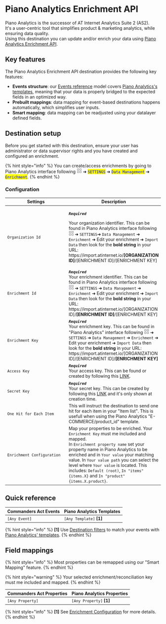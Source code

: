 # Piano Analytics Enrichment API

Piano Analytics is the successor of AT Internet Analytics Suite 2 (AS2).\
It's a user-centric tool that simplifies product & marketing analytics, while ensuring data quality.\
Using this destination you can update and/or enrich your data using [Piano Analytics Enrichment API](https://support.piano.io/hc/en-us/articles/4465975814290-Enrichments).

## Key features

The Piano Analytics Enrichment API destination provides the following key features:

* **Events structure**: our [Events reference](https://community.commandersact.com/platform-x/developers/tracking/events-reference) model covers [Piano Analytics's templates](https://support.piano.io/hc/en-us/articles/4465975814290-Enrichments#Creation), meaning that your data is properly bridged to the expected fields in an optimized way.
* **Prebuilt mappings**: data mapping for event-based destinations happens automatically, which simplifies user inputs.
* **Smart mapping**: data mapping can be readjusted using your datalayer defined fields.&#x20;

## Destination setup

Before you get started with this destination, ensure your user has administrator or data supervisor rights and you have created and configured an enrichment.

{% hint style="info" %}
You can create/access enrichments by going to Piano Analytics interface following ![](<../../../../.gitbook/assets/1 (3).png>) ➜ <mark style="color:blue;">`SETTINGS`</mark> ➜ <mark style="color:blue;">`Data Management`</mark> ➜ <mark style="color:blue;">`Enrichment`</mark>.
{% endhint %}

### Configuration

<table><thead><tr><th width="307">Settings</th><th>Description</th></tr></thead><tbody><tr><td><code>Organization Id</code></td><td><p><em><strong><code>Required</code></strong></em></p><p>Your organization identifier. This can be found in Piano Analytics interface following <img src="../../../../.gitbook/assets/1 (3).png" alt=""> ➜ <code>SETTINGS</code>➜ <code>Data Management</code> ➜ <code>Enrichment</code> ➜ Edit your enrichment ➜ <code>Import Data</code> then look for the <strong>bold string</strong> in your URL: https://import.atinternet.io/<strong>[ORGANIZATION ID]</strong>/[ENRICHMENT ID]/[ENRICHMENT KEY]</p></td></tr><tr><td><code>Enrichment Id</code></td><td><em><strong><code>Required</code></strong></em><br>Your enrichment identifier. This can be found in Piano Analytics interface following  <img src="../../../../.gitbook/assets/1 (3).png" alt=""> ➜ <code>SETTINGS</code> ➜ <code>Data Management</code> ➜ <code>Enrichment</code> ➜ Edit your enrichment ➜ <code>Import Data</code> then look for the <strong>bold string</strong> in your URL: https://import.atinternet.io/[ORGANIZATION ID]/<strong>[ENRICHMENT ID]</strong>/[ENRICHMENT KEY]</td></tr><tr><td><code>Enrichment Key</code></td><td><em><strong><code>Required</code></strong></em><br>Your enrichment key. This can be found in "Piano Analytics" interface following  <img src="../../../../.gitbook/assets/1 (3).png" alt=""> ➜ <code>SETTINGS</code> ➜ <code>Data Management</code> ➜ <code>Enrichment</code> ➜ Edit your enrichment ➜ <code>Import Data</code> then look for the <strong>bold string</strong> in your URL: https://import.atinternet.io/[ORGANIZATION ID]/[ENRICHMENT ID]/<strong>[ENRICHMENT KEY]</strong></td></tr><tr><td><code>Access Key</code></td><td><em><strong><code>Required</code></strong></em><br>Your access key. This can be found or created by following this <a href="https://user-profile.atinternet-solutions.com/#/apikeys">LINK</a>.</td></tr><tr><td><code>Secret Key</code></td><td><em><strong><code>Required</code></strong></em><br>Your secret key. This can be created by following this <a href="https://user-profile.atinternet-solutions.com/#/apikeys">LINK</a> and it's only shown at creation time.</td></tr><tr><td><code>One Hit for Each Item</code></td><td>This will instruct the destination to send one hit for each item in your "Item list". This is usefull when using the Piano Analytics "E-COMMERCE/product_id" template.</td></tr><tr><td><code>Enrichment Configuration</code></td><td>Map your properties to be enriched. Your <code>Enrichment Key</code> must me included and mapped.<br>In <code>Enrichment property name</code> set your property name in Piano Analytics to be enriched and in <code>Your value</code> your matching value. In <code>Your value path</code> you can select the level where <code>Your value</code> is located. This includes: <code>Default (root)</code>, <code>In "items" {items.X}</code> and <code>In "product" {items.X.product}</code>.</td></tr></tbody></table>

## Quick reference

| Commanders Act Events | Piano Analytics Templates |
| --------------------- | ------------------------- |
| `[Any Event]`         | `[Any Template]` **\[1]** |

{% hint style="info" %}
&#x20;**\[1]** Use [Destination filters](https://doc.commandersact.com/features/destinations/destination-filters) to match your events with [Piano Analytics' templates](https://support.piano.io/hc/en-us/articles/4465975814290-Enrichments#Creation).
{% endhint %}

## Field mappings

{% hint style="info" %}
Most properties can be remapped using our "Smart Mapping" feature.
{% endhint %}

{% hint style="warning" %}
Your selected enrichment/reconciliation key must me included and mapped.
{% endhint %}

| Commanders Act Properties | Piano Analytics Properties |
| ------------------------- | -------------------------- |
| `[Any Property]`          | `[Any Property]` **\[1]**  |

{% hint style="info" %}
**\[1]** See [Enrichment Configuration](piano-analytics-enrichment-api.md#configuration) for more details.
{% endhint %}

